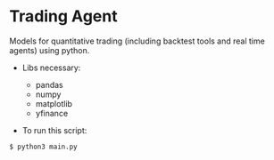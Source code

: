 # Trading Agent
Models for quantitative trading (including backtest tools and real time agents) using python.

- Libs necessary:
  - pandas
  - numpy
  - matplotlib
  - yfinance
  
- To run this script:

```
$ python3 main.py
```
